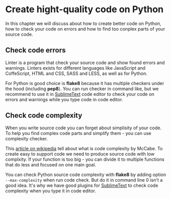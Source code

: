 Create hight-quality code on Python
==========

In this chapter we will discuss about how to create better code on Python, how to check your code on errors and how to find too conplex parts of your source code.


Check code errors
----------

Linter is a program that check your source code and show found errors and warnings. Linters exists for different languages like JavaScript and CoffeScript, HTML and CSS, SASS and LESS, as well as for Python.

For Python is good choice is **flake8** because it has multiple checkers under the hood (including **pep8**). You can run checker in command like, but we recommend to use it in [SublimeText](Article/SublimeText.md) code editor to check your code on errors and warnings while you type code in code editor.


Check code complexity
----------

When you write source code you can forget about simplisity of your code. To help you find complex code parts and simplify them - you can use complexity checker.

This [article on wikipedia](https://en.wikipedia.org/wiki/Cyclomatic_complexity) tell about what is code complexity by McCabe. To create easy to support code we need to produce source code with low complxity. If your function is too big - you can divide it to multiple functions that do less and focused on one main goal.

You can check Python source code complexity with **flake8** by adding option `--max-complexity` when run code check. But do it in command line 0 isn't a good idea. It's why we have good plugins for [SublimeText](Article/SublimeText.md) to check code complexity when you type it in code editor.

